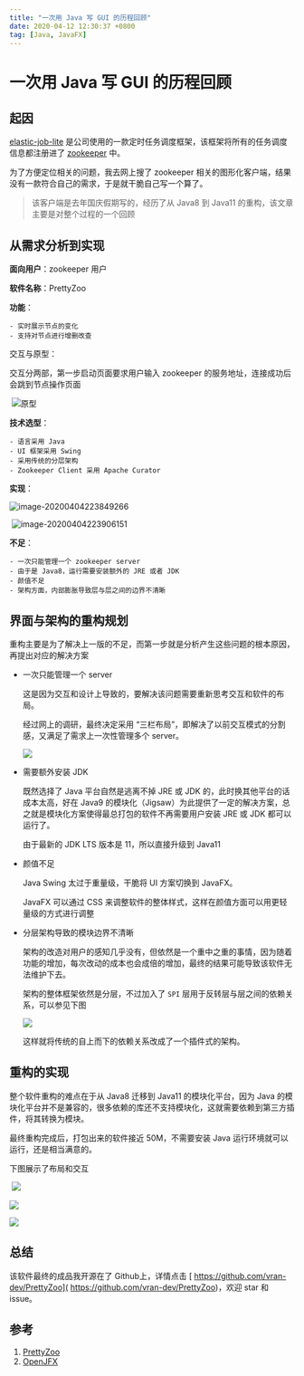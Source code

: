 ```yaml
---
title: "一次用 Java 写 GUI 的历程回顾"
date: 2020-04-12 12:30:37 +0800
tag: [Java, JavaFX]
---
```



# 一次用 Java 写 GUI 的历程回顾

## 起因

[elastic-job-lite]( https://github.com/elasticjob/elastic-job-lite)  是公司使用的一款定时任务调度框架，该框架将所有的任务调度信息都注册进了 [zookeeper](https://zookeeper.apache.org/) 中。

为了方便定位相关的问题，我去网上搜了 zookeeper 相关的图形化客户端，结果没有一款符合自己的需求，于是就干脆自己写一个算了。

> 该客户端是去年国庆假期写的，经历了从 Java8 到 Java11 的重构，该文章主要是对整个过程的一个回顾



## 从需求分析到实现

**面向用户**：zookeeper 用户

**软件名称**：PrettyZoo

**功能**：

	- 实时展示节点的变化
	- 支持对节点进行增删改查

交互与原型：

交互分两部，第一步启动页面要求用户输入 zookeeper 的服务地址，连接成功后会跳到节点操作页面

​	![原型](imgs/image-20200404222657485.png)

**技术选型**：

	- 语言采用 Java
	- UI 框架采用 Swing
	- 采用传统的分层架构
	- Zookeeper Client 采用 Apache Curator

**实现**：

![image-20200404223849266](imgs/image-20200404223849266.png)

​	![image-20200404223906151](imgs/image-20200404223906151.png)

**不足**：

	- 一次只能管理一个 zookeeper server
	- 由于是 Java8，运行需要安装额外的 JRE 或者 JDK
	- 颜值不足
	- 架构方面，内部膨胀导致层与层之间的边界不清晰

## 界面与架构的重构规划

重构主要是为了解决上一版的不足，而第一步就是分析产生这些问题的根本原因，再提出对应的解决方案

- 一次只能管理一个 server

  这是因为交互和设计上导致的，要解决该问题需要重新思考交互和软件的布局。

  经过网上的调研，最终决定采用 “三栏布局”，即解决了以前交互模式的分割感，又满足了需求上一次性管理多个 server。

  ![](imgs/image-20200404224726599.png)

  

- 需要额外安装 JDK

  既然选择了 Java 平台自然是逃离不掉 JRE 或 JDK 的，此时换其他平台的话成本太高，好在 Java9 的模块化（Jigsaw）为此提供了一定的解决方案，总之就是模块化方案使得最总打包的软件不再需要用户安装 JRE 或 JDK 都可以运行了。

  由于最新的 JDK LTS 版本是 11，所以直接升级到 Java11

- 颜值不足

  Java Swing 太过于重量级，干脆将 UI 方案切换到 JavaFX。

  JavaFX 可以通过 CSS 来调整软件的整体样式，这样在颜值方面可以用更轻量级的方式进行调整

- 分层架构导致的模块边界不清晰

  架构的改造对用户的感知几乎没有，但依然是一个重中之重的事情，因为随着功能的增加，每次改动的成本也会成倍的增加，最终的结果可能导致该软件无法维护下去。

  架构的整体框架依然是分层，不过加入了 `SPI` 层用于反转层与层之间的依赖关系，可以参见下图

  ![](imgs/prettyzoo-arch.jpg)

  

  这样就将传统的自上而下的依赖关系改成了一个插件式的架构。

## 重构的实现

整个软件重构的难点在于从 Java8 迁移到 Java11 的模块化平台，因为 Java 的模块化平台并不是兼容的，很多依赖的库还不支持模块化，这就需要依赖到第三方插件，将其转换为模块。

最终重构完成后，打包出来的软件接近 50M，不需要安装 Java 运行环境就可以运行，还是相当满意的。

下图展示了布局和交互

​	![](imgs/add-server.png)

![](imgs/add-node.png)

![](imgs/search-view.jpg)



## **总结**

该软件最终的成品我开源在了 Github上，详情点击 [ https://github.com/vran-dev/PrettyZoo]( https://github.com/vran-dev/PrettyZoo)，欢迎 star 和 issue。



## 参考

1. [PrettyZoo](https://github.com/vran-dev/PrettyZoo)
2. [OpenJFX](https://openjfx.io/)